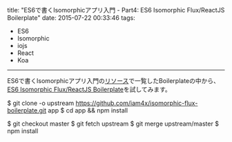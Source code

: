 title: "ES6で書くIsomorphicアプリ入門 - Part4: ES6 Isomorphic Flux/ReactJS Boilerplate"
date: 2015-07-22 00:33:46
tags:
 - ES6
 - Isomorphic
 - iojs
 - React
 - Koa
---


ES6で書くIsomorphicアプリ入門の[リソース](/2015/07/02/iojs-es6-isomorphic-boilerplate/)で一覧したBoilerplateの中から、[ES6 Isomorphic Flux/ReactJS Boilerplate](https://github.com/iam4x/isomorphic-flux-boilerplate)を試してみます。


$ git clone -o upstream https://github.com/iam4x/isomorphic-flux-boilerplate.git app
$ cd app && npm install


$ git checkout master
$ git fetch upstream
$ git merge upstream/master
$ npm install

